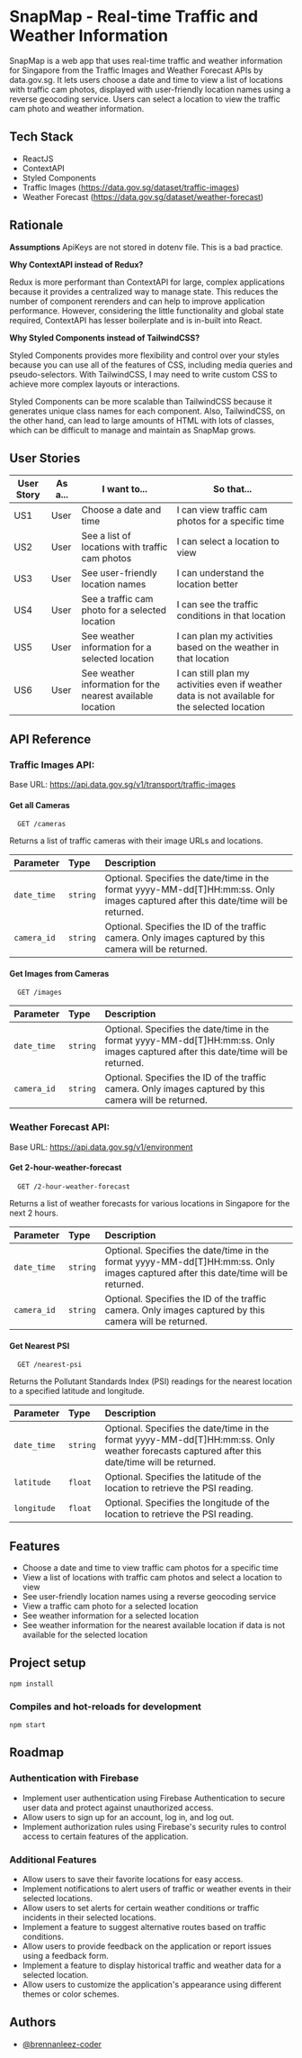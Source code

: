 
# SnapMap - Real-time Traffic and Weather Information
SnapMap is a web app that uses real-time traffic and weather information for Singapore from the Traffic Images and Weather Forecast APIs by data.gov.sg. It lets users choose a date and time to view a list of locations with traffic cam photos, displayed with user-friendly location names using a reverse geocoding service. Users can select a location to view the traffic cam photo and weather information.
## Tech Stack
- ReactJS
- ContextAPI
- Styled Components
- Traffic Images (https://data.gov.sg/dataset/traffic-images)
- Weather Forecast (https://data.gov.sg/dataset/weather-forecast)





## Rationale 
**Assumptions**
ApiKeys are not stored in dotenv file. This is a bad practice.

**Why ContextAPI instead of Redux?**

Redux is more performant than ContextAPI for large, complex applications because it provides a centralized way to manage state. This reduces the number of component rerenders and can help to improve application performance. However, considering the little functionality and global state required, ContextAPI has lesser boilerplate and is in-built into React. 


**Why Styled Components instead of TailwindCSS?**

Styled Components provides more flexibility and control over your styles because you can use all of the features of CSS, including media queries and pseudo-selectors. With TailwindCSS, I may need to write custom CSS to achieve more complex layouts or interactions.

Styled Components can be more scalable than TailwindCSS because it generates unique class names for each component. Also, TailwindCSS, on the other hand, can lead to large amounts of HTML with lots of classes, which can be difficult to manage and maintain as SnapMap grows.
## User Stories

| User Story | As a... | I want to... | So that... |
| --- | --- | --- | --- |
| US1 | User | Choose a date and time | I can view traffic cam photos for a specific time |
| US2 | User | See a list of locations with traffic cam photos | I can select a location to view |
| US3 | User | See user-friendly location names | I can understand the location better |
| US4 | User | See a traffic cam photo for a selected location | I can see the traffic conditions in that location |
| US5 | User | See weather information for a selected location | I can plan my activities based on the weather in that location |
| US6 | User | See weather information for the nearest available location | I can still plan my activities even if weather data is not available for the selected location |

## API Reference

### Traffic Images API:
Base URL: https://api.data.gov.sg/v1/transport/traffic-images
#### Get all Cameras

```http
  GET /cameras
```
Returns a list of traffic cameras with their image URLs and locations.

| Parameter | Type     | Description                |
| :-------- | :------- | :------------------------- |
| `date_time` | `string` | Optional. Specifies the date/time in the format yyyy-MM-dd[T]HH:mm:ss. Only images captured after this date/time will be returned. |
| `camera_id` | `string` | Optional. Specifies the ID of the traffic camera. Only images captured by this camera will be returned. |

#### Get Images from Cameras

```http
  GET /images
```

| Parameter | Type     | Description                |
| :-------- | :------- | :------------------------- |
| `date_time` | `string` | Optional. Specifies the date/time in the format yyyy-MM-dd[T]HH:mm:ss. Only images captured after this date/time will be returned. |
| `camera_id` | `string` | Optional. Specifies the ID of the traffic camera. Only images captured by this camera will be returned. |


### Weather Forecast API:
Base URL: https://api.data.gov.sg/v1/environment
#### Get 2-hour-weather-forecast

```http
  GET /2-hour-weather-forecast
```
Returns a list of weather forecasts for various locations in Singapore for the next 2 hours.

| Parameter | Type     | Description                |
| :-------- | :------- | :------------------------- |
| `date_time` | `string` | Optional. Specifies the date/time in the format yyyy-MM-dd[T]HH:mm:ss. Only images captured after this date/time will be returned. |
| `camera_id` | `string` | Optional. Specifies the ID of the traffic camera. Only images captured by this camera will be returned. |

#### Get Nearest PSI

```http
  GET /nearest-psi
```
Returns the Pollutant Standards Index (PSI) readings for the nearest location to a specified latitude and longitude.


| Parameter | Type     | Description                |
| :-------- | :------- | :------------------------- |
| `date_time` | `string` | Optional. Specifies the date/time in the format yyyy-MM-dd[T]HH:mm:ss. Only weather forecasts captured after this date/time will be returned. |
| `latitude` | `float` | Optional. Specifies the latitude of the location to retrieve the PSI reading. |
| `longitude` | `float` | Optional. Specifies the longitude of the location to retrieve the PSI reading. |


## Features
- Choose a date and time to view traffic cam photos for a specific time
- View a list of locations with traffic cam photos and select a location to view
- See user-friendly location names using a reverse geocoding service
- View a traffic cam photo for a selected location
- See weather information for a selected location
- See weather information for the nearest available location if data is not available for the selected location
## Project setup
```
npm install
```

### Compiles and hot-reloads for development
```
npm start
```


## Roadmap

### Authentication with Firebase
- Implement user authentication using Firebase Authentication to secure user data and protect against unauthorized access.
- Allow users to sign up for an account, log in, and log out.
- Implement authorization rules using Firebase's security rules to control access to certain features of the application.

### Additional Features
- Allow users to save their favorite locations for easy access.
- Implement notifications to alert users of traffic or weather events in their selected locations.
- Allow users to set alerts for certain weather conditions or traffic incidents in their selected locations.
- Implement a feature to suggest alternative routes based on traffic conditions.
- Allow users to provide feedback on the application or report issues using a feedback form.
- Implement a feature to display historical traffic and weather data for a selected location.
- Allow users to customize the application's appearance using different themes or color schemes.
## Authors

- [@brennanleez-coder](https://www.github.com/brennanleez-coder)

